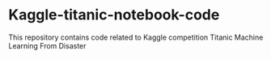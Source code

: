 # Kaggle-titanic-notebook-code
This repository contains code related to Kaggle competition Titanic Machine Learning From Disaster

